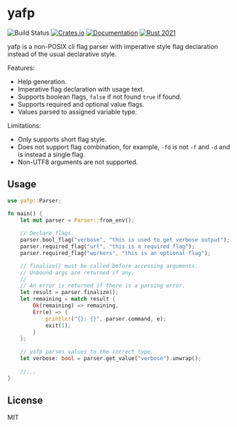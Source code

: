 # yafp
![Build Status](https://github.com/joaonsantos/yafp/workflows/CI/badge.svg)
[![Crates.io](https://img.shields.io/crates/v/yafp.svg)](https://crates.io/crates/yafp)
[![Documentation](https://docs.rs/yafp/badge.svg)](https://docs.rs/yafp)
[![Rust 2021](https://img.shields.io/badge/rust-2021-green.svg)](https://www.rust-lang.org)

yafp is a non-POSIX cli flag parser with imperative style flag declaration instead of the usual declarative style. 

Features:
- Help generation.
- Imperative flag declaration with usage text.
- Supports boolean flags, `false` if not found `true` if found.
- Supports required and optional value flags.
- Values parsed to assigned variable type.

Limitations:
- Only supports short flag style.
- Does not support flag combination, for example, `-fd` is not `-f` and `-d` and is instead a single flag.
- Non-UTF8 arguments are not supported.

## Usage

```rs
use yafp::Parser;

fn main() {
    let mut parser = Parser::from_env();
    
    // Declare flags.
    parser.bool_flag("verbose", "this is used to get verbose output");
    parser.required_flag("url", "this is a required flag");
    parser.required_flag("workers", "this is an optional flag");

    // finalize() must be called before accessing arguments.
    // Unbound args are returned if any.
    //
    // An error is returned if there is a parsing error.
    let result = parser.finalize();
    let remaining = match result {
        Ok(remaining) => remaining,
        Err(e) => {
            println!("{}: {}", parser.command, e);
            exit(1);
        }
    };
    
    // yafp parses values to the correct type.
    let verbose: bool = parser.get_value("verbose").unwrap();
    
    //...
}
```

## License

MIT